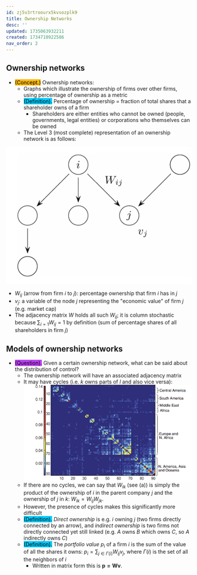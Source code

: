 ```yaml
---
id: zj5v3rtroourx5kvsozplk9
title: Ownership Networks
desc: ''
updated: 1735063932211
created: 1734710922586
nav_order: 2
---
```

## Ownership networks
- <span style="background-color: #ffb812; color: black;">(Concept.)</span> Ownership networks:
    - Graphs which illustrate the ownership of firms over other firms, using percentage of ownership as a metric
    - <span style="background-color: #03cafc; color: black;">(Definition).</span> Percentage of ownership = fraction of total shares that a shareholder owns of a firm
        - Shareholders are either entities who cannot be owned (people, governments, legal entities) or corporations who themselves can be owned
    - The Level 3 (most complete) representation of an ownership network is as follows:


![alt text](assets/image.png)

- $W_{ij}$ (arrow from firm $i$ to $j$): percentage ownership that firm $i$ has in $j$
- $v_j$: a variable of the node $j$ representing the "economic value" of firm $j$ (e.g. market cap)
- The adjacency matrix $W$ holds all such $W_{ij}$; it is column stochastic because $\sum_{i=1} W_{ij}=1$ by definition (sum of percentage shares of all shareholders in firm $j$)

## Models of ownership networks
- <span style="background-color: #bc42f5; color: black;">(Question).</span> Given a certain ownership network, what can be said about the distribution of control?
    - The ownership network will have an associated adjacency matrix
    - It may have cycles (i.e. $k$ owns parts of $l$ and also vice versa):
    ![alt text](image-2.png)
    - If there are no cycles, we can say that $W_{ik}$ (see (a)) is simply the product of the ownership of $i$ in the parent company $j$ and the ownership of $j$ in $k$: $W_{ik}=W_{ij} W_{jk}$.
    - However, the presence of cycles makes this significantly more difficult
    - <span style="background-color: #03cafc; color: black;">(Definition).</span> *Direct ownership* is e.g. $i$ owning $j$ (two firms directly connected by an arrow), and *indirect ownership* is two firms not directly connected yet still linked (e.g. $A$ owns $B$ which owns $C$, so $A$ indirectly owns $C$)
    - <span style="background-color: #03cafc; color: black;">(Definition).</span> The *portfolio value* $p_i$ of a firm $i$ is the sum of the value of all the shares it owns: $p_i=\sum_{j\in\Gamma(i)} W_{ij}v_j$, where $\Gamma(i)$ is the set of all the neighbors of $i$
        - Written in matrix form this is $\mathbf{p=Wv}$.